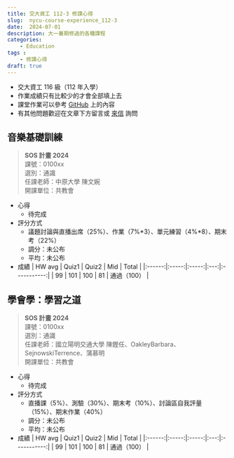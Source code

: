 ```yaml
---
title: 交大資工 112-3 修課心得
slug:  nycu-course-experience_112-3
date:  2024-07-01
description: 大一暑期修過的各種課程
categories:
    - Education
tags : 
    - 修課心得
draft: true
---
```

* 交大資工 116 級（112 年入學）
* 作業成績只有比較少的才會全部填上去
* 課堂作業可以參考 [GitHub](https://github.com/chou-ting-wei?tab=repositories) 上的內容
* 有其他問題歡迎在文章下方留言或 [來信](mailto:userwei.blog@gmail.com) 詢問

## 音樂基礎訓練
> **SOS 計畫 2024**   
> 課號：0100xx  
> 選別：通識  
> 任課老師：中原大學 陳文婉  
> 開課單位：共教會  
- 心得
    - 待完成
- 評分方式
    - 議題討論與直播出席（25%）、作業（7%*3）、單元練習（4%*8）、期末考（22%）
    - 調分：未公布
    - 平均：未公布
- 成績
    | HW avg | Quiz1 | Quiz2 | Mid |    Total    |
    |:------:|:-----:|:-----:|:---:|:-----------:|
    |   99   |  101  |  100  | 81  | 通過（100） |

## 學會學：學習之道
> **SOS 計畫 2024**  
> 課號：0100xx  
> 選別：通識  
> 任課老師：國立陽明交通大學 陳鏗任、OakleyBarbara、SejnowskiTerrence、蒲慕明  
> 開課單位：共教會  
- 心得
    - 待完成
- 評分方式
    - 直播課（5%）、測驗（30%）、期末考（10%）、討論區自我評量（15%）、期末作業（40%）
    - 調分：未公布
    - 平均：未公布
- 成績
    | HW avg | Quiz1 | Quiz2 | Mid |    Total    |
    |:------:|:-----:|:-----:|:---:|:-----------:|
    |   99   |  101  |  100  | 81  | 通過（100） |
